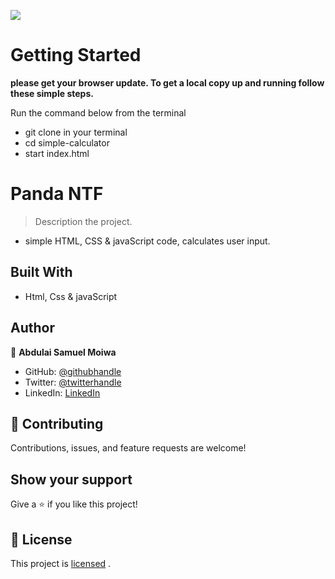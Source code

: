 ![](https://img.shields.io/badge/Microverse-blueviolet)

# Getting Started

**please get your browser update. To get a local copy up and running follow these simple steps.**

Run the command below from the terminal

- git clone in your terminal
- cd simple-calculator
- start index.html

# Panda NTF

> Description the project.
- simple HTML, CSS & javaScript code, calculates user input.


## Built With

- Html, Css & javaScript

## Author

👤 **Abdulai Samuel Moiwa**

- GitHub: [@githubhandle](https://github.com/samuelmoiwa)
- Twitter: [@twitterhandle](https://twitter.com/samuelmoiwa)
- LinkedIn: [LinkedIn](https://www.linkedin.com/in/ing-abdulai-samuel-moiwa-726340142/)


## 🤝 Contributing

Contributions, issues, and feature requests are welcome!

## Show your support

Give a ⭐️ if you like this project!

## 📝 License

This project is 
[licensed](https://github.com/samuelmoiwa/Hello-Microverse-Project/blob/hello-microverse/license.txt) .

